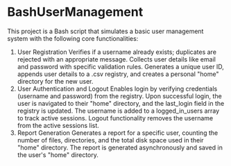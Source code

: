 # BashUserManagement
This project is a Bash script that simulates a basic user management system with the following core functionalities:

1. User Registration
Verifies if a username already exists; duplicates are rejected with an appropriate message.
Collects user details like email and password with specific validation rules.
Generates a unique user ID, appends user details to a .csv registry, and creates a personal "home" directory for the new user.
2. User Authentication and Logout
Enables login by verifying credentials (username and password) from the registry.
Upon successful login, the user is navigated to their "home" directory, and the last_login field in the registry is updated.
The username is added to a logged_in_users array to track active sessions.
Logout functionality removes the username from the active sessions list.
3. Report Generation
Generates a report for a specific user, counting the number of files, directories, and the total disk space used in their "home" directory.
The report is generated asynchronously and saved in the user's "home" directory.
